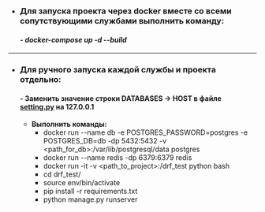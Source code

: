 * ### Для запуска проекта через docker вместе со всеми сопутствующими службами выполнить команду:
  #### - *docker-compose up -d --build*
---
* ### Для ручного запуска каждой службы и проекта отдельно: 
  #### - Заменить значение строки DATABASES -> HOST в файле [setting.py](https://github.com/DaniilMashkov/drf_test/blob/main/config/settings.py) на 127.0.0.1 
  - **Выполнить команды:**
      - docker run --name db -e POSTGRES_PASSWORD=postgres -e POSTGRES_DB=db -dp 5432:5432 -v <path_for_db>:/var/lib/postgresql/data postgres
      - docker run --name redis -dp 6379:6379 redis
      - docker run -it -v <path_to_project>:/drf_test python bash
      - cd drf_test/
      - source env/bin/activate
      - pip install -r requirements.txt 
      - python manage.py runserver
